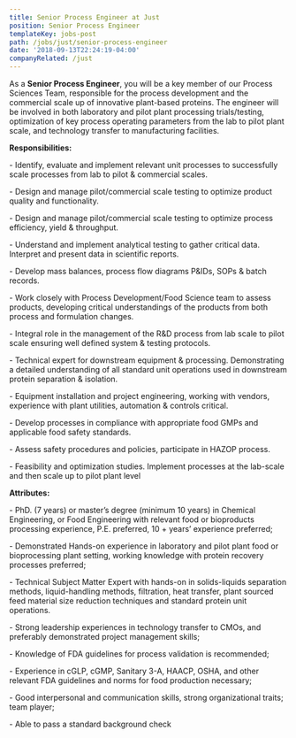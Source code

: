 ```yaml
---
title: Senior Process Engineer at Just
position: Senior Process Engineer
templateKey: jobs-post
path: /jobs/just/senior-process-engineer
date: '2018-09-13T22:24:19-04:00'
companyRelated: /just
---
```

As a **Senior Process Engineer**, you will be a key member of our Process Sciences Team, responsible for the process development and the commercial scale up of innovative plant-based proteins. The engineer will be involved in both laboratory and pilot plant processing trials/testing, optimization of key process operating parameters from the lab to pilot plant scale, and technology transfer to manufacturing facilities.



**Responsibilities:**

\- Identify, evaluate and implement relevant unit processes to successfully scale processes from lab to pilot & commercial scales.

\- Design and manage pilot/commercial scale testing to optimize product quality and functionality.

\- Design and manage pilot/commercial scale testing to optimize process efficiency, yield & throughput.

\- Understand and implement analytical testing to gather critical data. Interpret and present data in scientific reports.

\- Develop mass balances, process flow diagrams P&IDs, SOPs & batch records.

\- Work closely with Process Development/Food Science team to assess products, developing critical understandings of the products from both process and formulation changes.

\- Integral role in the management of the R&D process from lab scale to pilot scale ensuring well defined system & testing protocols.

\- Technical expert for downstream equipment & processing. Demonstrating a detailed understanding of all standard unit operations used in downstream protein separation & isolation.

\- Equipment installation and project engineering, working with vendors, experience with plant utilities, automation & controls critical.

\- Develop processes in compliance with appropriate food GMPs and applicable food safety standards.

\- Assess safety procedures and policies, participate in HAZOP process.

\- Feasibility and optimization studies. Implement processes at the lab-scale and then scale up to pilot plant level



**Attributes:**

\- PhD. (7 years) or master’s degree (minimum 10 years) in Chemical Engineering, or Food Engineering with relevant food or bioproducts processing experience, P.E. preferred, 10 + years’ experience preferred;

\- Demonstrated Hands-on experience in laboratory and pilot plant food or bioprocessing plant setting, working knowledge with protein recovery processes preferred;

\- Technical Subject Matter Expert with hands-on in solids-liquids separation methods, liquid-handling methods, filtration, heat transfer, plant sourced feed material size reduction techniques and standard protein unit operations.

\- Strong leadership experiences in technology transfer to CMOs, and preferably demonstrated project management skills;

\- Knowledge of FDA guidelines for process validation is recommended;

\- Experience in cGLP, cGMP, Sanitary 3-A, HAACP, OSHA, and other relevant FDA guidelines and norms for food production necessary;

\- Good interpersonal and communication skills, strong organizational traits; team player;

\- Able to pass a standard background check
